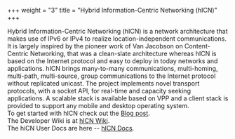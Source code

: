 +++
weight = "3"
title = "Hybrid Information-Centric Networking (hICN)"
+++

Hybrid Information-Centric Networking (hICN) is a network architecture that makes use of IPv6 or IPv4 to realize location-independent communications. 
It is largely inspired by the pioneer work of Van Jacobson on Content-Centric Networking, that was a clean-slate architecture whereas hICN is based on the Internet protocol
and easy to deploy in today networks and applications. hICN brings many-to-many communications, multi-homing, multi-path, multi-source, group communications to the Internet protocol without replicated unicast.
The project implements novel transport protocols, with a socket API, for real-time and capacity seeking applications. A scalable stack is available based on VPP and a client stack is provided to support any mobile and desktop operating system.
<br>
To get started with hICN check out the [Blog post](/latest/singles/hicn).
<br>
The Developer Wiki is at [hICN Wiki](https://wiki.fd.io/view/HICN).
<br>
The hiCN User Docs are here -- [hICN Docs](/docs/hicn/latest).
